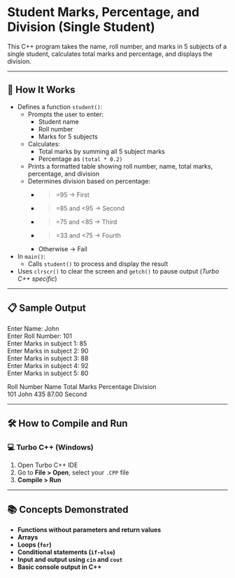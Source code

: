 # Student Marks, Percentage, and Division (Single Student)

This C++ program takes the name, roll number, and marks in 5 subjects of a single student, calculates total marks and percentage, and displays the division.

---

## 🚀 How It Works

- Defines a function `student()`:
  - Prompts the user to enter:
    - Student name
    - Roll number
    - Marks for 5 subjects
  - Calculates:
    - Total marks by summing all 5 subject marks
    - Percentage as `(total * 0.2)`
  - Prints a formatted table showing roll number, name, total marks, percentage, and division
  - Determines division based on percentage:
    - >=95 → First
    - >=85 and <95 → Second
    - >=75 and <85 → Third
    - >=33 and <75 → Fourth
    - Otherwise → Fail
- In `main()`:
  - Calls `student()` to process and display the result
- Uses `clrscr()` to clear the screen and `getch()` to pause output (*Turbo C++ specific*)

---

## 📋 Sample Output

Enter Name: John  
Enter Roll Number: 101  
Enter Marks in subject 1: 85  
Enter Marks in subject 2: 90  
Enter Marks in subject 3: 88  
Enter Marks in subject 4: 92  
Enter Marks in subject 5: 80  

Roll Number   Name   Total Marks   Percentage   Division  
    101       John   435           87.00        Second

---

## 🛠️ How to Compile and Run

### 💻 Turbo C++ (Windows)

1. Open Turbo C++ IDE  
2. Go to **File > Open**, select your `.CPP` file  
3. **Compile > Run**

---

## 📚 Concepts Demonstrated
- **Functions without parameters and return values**
- **Arrays**
- **Loops (`for`)**
- **Conditional statements (`if-else`)**
- **Input and output using `cin` and `cout`**
- **Basic console output in C++**
